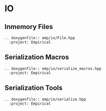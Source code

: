 # IO

## Inmemory Files

```{eval-rst}
.. doxygenfile:: emp/io/File.hpp
  :project: Empirical
```

## Serialization Macros

```{eval-rst}
.. doxygenfile:: emp/io/serialize_macros.hpp
  :project: Empirical
```

## Serialization Tools

```{eval-rst}
.. doxygenfile:: emp/io/serialize.hpp
  :project: Empirical
```
